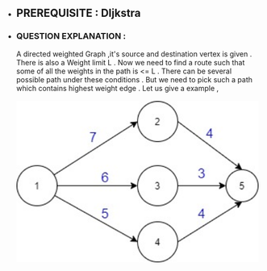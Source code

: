 - ## PREREQUISITE : DIjkstra
- ### QUESTION EXPLANATION :
  A directed weighted Graph ,it's source and destination vertex is given . There is also a Weight limit L . Now we need to find a route such that some of all the weights in the 
  path is <= L . There can be several possible path under these conditions . But we need to pick such a path which contains highest weight edge . Let us give a example , <br><br>
  <img src="Image/photo.jpg" width="1000" >
